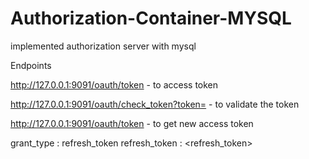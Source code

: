 # Authorization-Container-MYSQL
implemented authorization server with mysql

Endpoints

http://127.0.0.1:9091/oauth/token - to access token

http://127.0.0.1:9091/oauth/check_token?token=<access-token> - to validate the token
  
  
http://127.0.0.1:9091/oauth/token - to get new access token
  
grant_type : refresh_token
refresh_token : <refresh_token>  
